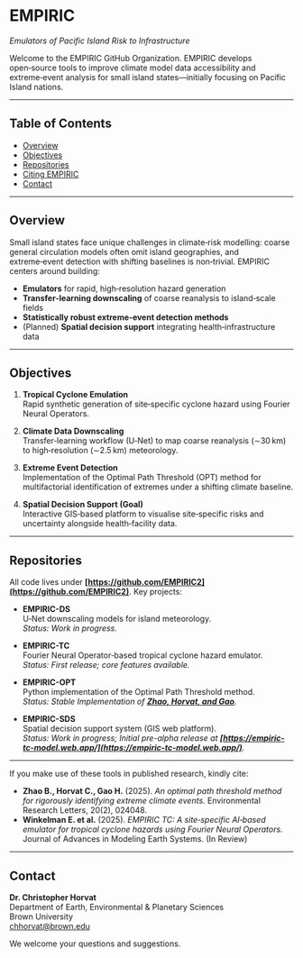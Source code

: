 # EMPIRIC  
*Emulators of Pacific Island Risk to Infrastructure*

Welcome to the EMPIRIC GitHub Organization. EMPIRIC develops open‑source tools to improve climate model data accessibility and extreme‑event analysis for small island states—initially focusing on Pacific Island nations.

---

## Table of Contents

- [Overview](#overview)  
- [Objectives](#objectives)  
- [Repositories](#repositories)  
- [Citing EMPIRIC](#citing-empiric)  
- [Contact](#contact)  

---

## Overview

Small island states face unique challenges in climate‑risk modelling: coarse general circulation models often omit island geographies, and extreme‑event detection with shifting baselines is non‑trivial. EMPIRIC centers around building:

- **Emulators** for rapid, high‑resolution hazard generation  
- **Transfer‑learning downscaling** of coarse reanalysis to island‑scale fields  
- **Statistically robust extreme‑event detection methods**  
- (Planned) **Spatial decision support** integrating health‑infrastructure data  

---

## Objectives

1. **Tropical Cyclone Emulation**  
   Rapid synthetic generation of site‑specific cyclone hazard using Fourier Neural Operators.  

2. **Climate Data Downscaling**  
   Transfer‑learning workflow (U‑Net) to map coarse reanalysis (∼30 km) to high‑resolution (∼2.5 km) meteorology.  

3. **Extreme Event Detection**  
   Implementation of the Optimal Path Threshold (OPT) method for multifactorial identification of extremes under a shifting climate baseline.  

4. **Spatial Decision Support (Goal)**  
   Interactive GIS‑based platform to visualise site‑specific risks and uncertainty alongside health‑facility data.  

---

## Repositories

All code lives under **[https://github.com/EMPIRIC2](https://github.com/EMPIRIC2)**. Key projects:

- **EMPIRIC-DS**  
  U‑Net downscaling models for island meteorology.  
  _Status: Work in progress._  

- **EMPIRIC-TC**  
  Fourier Neural Operator‑based tropical cyclone hazard emulator.  
  _Status: First release; core features available._  

- **EMPIRIC-OPT**  
  Python implementation of the Optimal Path Threshold method.  
  _Status: Stable Implementation of **[Zhao, Horvat, and Gao](https://iopscience.iop.org/article/10.1088/1748-9326/adae24)**._  

- **EMPIRIC-SDS**  
  Spatial decision support system (GIS web platform).  
  _Status: Work in progress; Initial pre-alpha release at **[https://empiric-tc-model.web.app/](https://empiric-tc-model.web.app/)**._  

---

If you make use of these tools in published research, kindly cite:

- **Zhao B., Horvat C., Gao H.** (2025). *An optimal path threshold method for rigorously identifying extreme climate events.* Environmental Research Letters, 20(2), 024048.  
- **Winkelman E. et al.** (2025). *EMPIRIC TC: A site‑specific AI‑based emulator for tropical cyclone hazards using Fourier Neural Operators.* Journal of Advances in Modeling Earth Systems. (In Review)

---

## Contact

**Dr. Christopher Horvat**  
Department of Earth, Environmental & Planetary Sciences  
Brown University  
[chhorvat@brown.edu](mailto:horvat@brown.edu)  

We welcome your questions and suggestions.  
